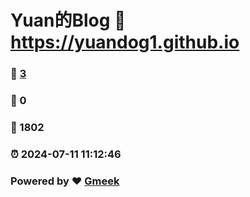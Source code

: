 # Yuan的Blog :link: https://yuandog1.github.io 
### :page_facing_up: [3](https://yuandog1.github.io/tag.html) 
### :speech_balloon: 0 
### :hibiscus: 1802 
### :alarm_clock: 2024-07-11 11:12:46 
### Powered by :heart: [Gmeek](https://github.com/Meekdai/Gmeek)
